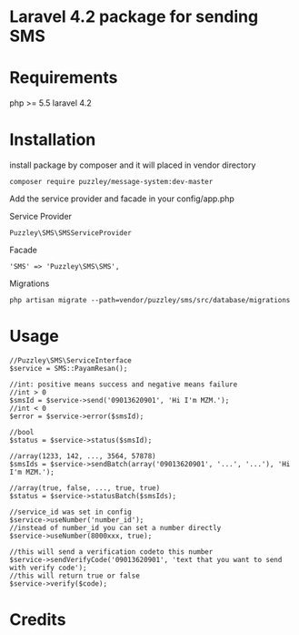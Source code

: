 Laravel 4.2 package for sending SMS
=====================

Requirements
============
php >= 5.5
laravel 4.2

Installation
============
install package by composer and it will placed in vendor directory

    composer require puzzley/message-system:dev-master

Add the service provider and facade in your config/app.php

Service Provider

    Puzzley\SMS\SMSServiceProvider

Facade

    'SMS' => 'Puzzley\SMS\SMS',

Migrations

    php artisan migrate --path=vendor/puzzley/sms/src/database/migrations


Usage
=====
    //Puzzley\SMS\ServiceInterface
    $service = SMS::PayamResan();

    //int: positive means success and negative means failure
    //int > 0
    $smsId = $service->send('09013620901', 'Hi I'm MZM.');
    //int < 0
    $error = $service->error($smsId);
    
    //bool
    $status = $service->status($smsId);

    //array(1233, 142, ..., 3564, 57878)
    $smsIds = $service->sendBatch(array('09013620901', '...', '...'), 'Hi I'm MZM.');

    //array(true, false, ..., true, true)
    $status = $service->statusBatch($smsIds);

    //service_id was set in config
    $service->useNumber('number_id');
    //instead of number_id you can set a number directly
    $service->useNumber(8000xxx, true);

    //this will send a verification codeto this number
    $service->sendVerifyCode('09013620901', 'text that you want to send with verify code');
    //this will return true or false
    $service->verify($code);

Credits
=======
